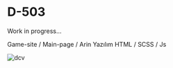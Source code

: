 # D-503

Work in progress...

Game-site / Main-page / Arin Yazılım
HTML / SCSS / Js

![dcv](https://user-images.githubusercontent.com/61503554/114349890-859dee00-9b79-11eb-9367-13a81345d45f.jpg)

